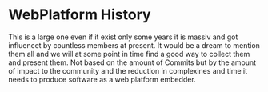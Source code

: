 # WebPlatform History
This is a large one even if it exist only some years it is massiv and got influencet by countless members at present. It would be a dream to mention them all
and we will at some point in time find a good way to collect them and present them. Not based on the amount of Commits but by the amount of impact to the community
and the reduction in complexines and time it needs to produce software as a web platform embedder.
